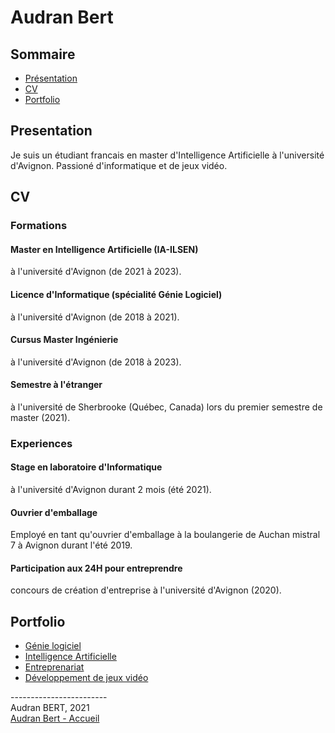 

# Audran Bert

## Sommaire

- [Présentation](#presentation)
- [CV](#cv)
- [Portfolio](#portfolio)

## Presentation

Je suis un étudiant francais en master d'Intelligence Artificielle à l'université d'Avignon. Passioné d'informatique et de jeux vidéo.

## CV

### Formations

#### Master en Intelligence Artificielle (IA-ILSEN)
à l'université d'Avignon (de 2021 à 2023).

#### Licence d'Informatique (spécialité Génie Logiciel)
à l'université d'Avignon (de 2018 à 2021).

#### Cursus Master Ingénierie
à l'université d'Avignon (de 2018 à 2023).

#### Semestre à l'étranger
à l'université de Sherbrooke (Québec, Canada) lors du premier semestre de master (2021).

### Experiences

#### Stage en laboratoire d'Informatique
à l'université d'Avignon durant 2 mois (été 2021).

#### Ouvrier d'emballage
Employé en tant qu'ouvrier d'emballage à la boulangerie de Auchan mistral 7 à Avignon durant l'été 2019.

#### Participation aux 24H pour entreprendre
concours de création d'entreprise à l'université d'Avignon (2020).

## Portfolio

- [Génie logiciel](GL.md)
- [Intelligence Artificielle](IA.md)
- [Entreprenariat](Entreprise.md)
- [Développement de jeux vidéo](GameDev.md)

------------------------ \
Audran BERT, 2021 \
[Audran Bert - Accueil](index.md)
